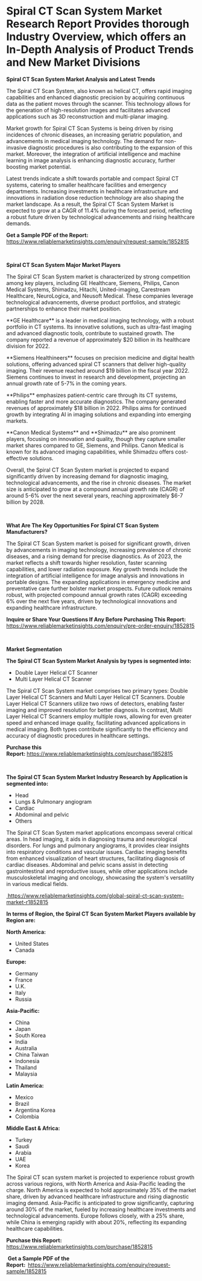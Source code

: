 <p><h1>Spiral CT Scan System Market Research Report Provides thorough Industry Overview, which offers an In-Depth Analysis of Product Trends and New Market Divisions</h1></p><p><strong>Spiral CT Scan System Market Analysis and Latest Trends</strong></p>
<p><p>The Spiral CT Scan System, also known as helical CT, offers rapid imaging capabilities and enhanced diagnostic precision by acquiring continuous data as the patient moves through the scanner. This technology allows for the generation of high-resolution images and facilitates advanced applications such as 3D reconstruction and multi-planar imaging.</p><p>Market growth for Spiral CT Scan Systems is being driven by rising incidences of chronic diseases, an increasing geriatric population, and advancements in medical imaging technology. The demand for non-invasive diagnostic procedures is also contributing to the expansion of this market. Moreover, the integration of artificial intelligence and machine learning in image analysis is enhancing diagnostic accuracy, further boosting market potential.</p><p>Latest trends indicate a shift towards portable and compact Spiral CT systems, catering to smaller healthcare facilities and emergency departments. Increasing investments in healthcare infrastructure and innovations in radiation dose reduction technology are also shaping the market landscape. As a result, the Spiral CT Scan System Market is expected to grow at a CAGR of 11.4% during the forecast period, reflecting a robust future driven by technological advancements and rising healthcare demands.</p></p>
<p><strong>Get a Sample PDF of the Report:&nbsp;</strong> <a href="https://www.reliablemarketinsights.com/enquiry/request-sample/1852815?utm_campaign=2745&utm_medium=2&utm_source=Github&utm_content=ia&utm_term=14042025&utm_id=spiral-ct-scan-system">https://www.reliablemarketinsights.com/enquiry/request-sample/1852815</a></p>
<p>&nbsp;</p>
<p><strong>Spiral CT Scan System Major Market Players</strong></p>
<p><p>The Spiral CT Scan System market is characterized by strong competition among key players, including GE Healthcare, Siemens, Philips, Canon Medical Systems, Shimadzu, Hitachi, United-imaging, Carestream Healthcare, NeuroLogica, and Neusoft Medical. These companies leverage technological advancements, diverse product portfolios, and strategic partnerships to enhance their market position.</p><p>**GE Healthcare** is a leader in medical imaging technology, with a robust portfolio in CT systems. Its innovative solutions, such as ultra-fast imaging and advanced diagnostic tools, contribute to sustained growth. The company reported a revenue of approximately $20 billion in its healthcare division for 2022.</p><p>**Siemens Healthineers** focuses on precision medicine and digital health solutions, offering advanced spiral CT scanners that deliver high-quality imaging. Their revenue reached around $19 billion in the fiscal year 2022. Siemens continues to invest in research and development, projecting an annual growth rate of 5-7% in the coming years.</p><p>**Philips** emphasizes patient-centric care through its CT systems, enabling faster and more accurate diagnostics. The company generated revenues of approximately $18 billion in 2022. Philips aims for continued growth by integrating AI in imaging solutions and expanding into emerging markets.</p><p>**Canon Medical Systems** and **Shimadzu** are also prominent players, focusing on innovation and quality, though they capture smaller market shares compared to GE, Siemens, and Philips. Canon Medical is known for its advanced imaging capabilities, while Shimadzu offers cost-effective solutions.</p><p>Overall, the Spiral CT Scan System market is projected to expand significantly driven by increasing demand for diagnostic imaging, technological advancements, and the rise in chronic diseases. The market size is anticipated to grow at a compound annual growth rate (CAGR) of around 5-6% over the next several years, reaching approximately $6-7 billion by 2028.</p></p>
<p>&nbsp;</p>
<p><strong>What Are The Key Opportunities For Spiral CT Scan System Manufacturers?</strong></p>
<p><p>The Spiral CT Scan System market is poised for significant growth, driven by advancements in imaging technology, increasing prevalence of chronic diseases, and a rising demand for precise diagnostics. As of 2023, the market reflects a shift towards higher resolution, faster scanning capabilities, and lower radiation exposure. Key growth trends include the integration of artificial intelligence for image analysis and innovations in portable designs. The expanding applications in emergency medicine and preventative care further bolster market prospects. Future outlook remains robust, with projected compound annual growth rates (CAGR) exceeding 6% over the next five years, driven by technological innovations and expanding healthcare infrastructure.</p></p>
<p><strong>Inquire or Share Your Questions If Any Before Purchasing This Report:</strong> <a href="https://www.reliablemarketinsights.com/enquiry/pre-order-enquiry/1852815?utm_campaign=2745&utm_medium=2&utm_source=Github&utm_content=ia&utm_term=14042025&utm_id=spiral-ct-scan-system">https://www.reliablemarketinsights.com/enquiry/pre-order-enquiry/1852815</a></p>
<p>&nbsp;</p>
<p><strong>Market Segmentation</strong></p>
<p><strong>The Spiral CT Scan System Market Analysis by types is segmented into:</strong></p>
<p><ul><li>Double Layer Helical CT Scanner</li><li>Multi Layer Helical CT Scanner</li></ul></p>
<p><p>The Spiral CT Scan System market comprises two primary types: Double Layer Helical CT Scanners and Multi Layer Helical CT Scanners. Double Layer Helical CT Scanners utilize two rows of detectors, enabling faster imaging and improved resolution for better diagnosis. In contrast, Multi Layer Helical CT Scanners employ multiple rows, allowing for even greater speed and enhanced image quality, facilitating advanced applications in medical imaging. Both types contribute significantly to the efficiency and accuracy of diagnostic procedures in healthcare settings.</p></p>
<p><strong>Purchase this Report:&nbsp;</strong><a href="https://www.reliablemarketinsights.com/purchase/1852815?utm_campaign=2745&utm_medium=2&utm_source=Github&utm_content=ia&utm_term=14042025&utm_id=spiral-ct-scan-system">https://www.reliablemarketinsights.com/purchase/1852815</a></p>
<p>&nbsp;</p>
<p><strong>The Spiral CT Scan System Market Industry Research by Application is segmented into:</strong></p>
<p><ul><li>Head</li><li>Lungs & Pulmonary angiogram</li><li>Cardiac</li><li>Abdominal and pelvic</li><li>Others</li></ul></p>
<p><p>The Spiral CT Scan System market applications encompass several critical areas. In head imaging, it aids in diagnosing trauma and neurological disorders. For lungs and pulmonary angiograms, it provides clear insights into respiratory conditions and vascular issues. Cardiac imaging benefits from enhanced visualization of heart structures, facilitating diagnosis of cardiac diseases. Abdominal and pelvic scans assist in detecting gastrointestinal and reproductive issues, while other applications include musculoskeletal imaging and oncology, showcasing the system's versatility in various medical fields.</p></p>
<p><a href="https://www.reliablemarketinsights.com/global-spiral-ct-scan-system-market-r1852815?utm_campaign=2745&utm_medium=2&utm_source=Github&utm_content=ia&utm_term=14042025&utm_id=spiral-ct-scan-system">&nbsp;https://www.reliablemarketinsights.com/global-spiral-ct-scan-system-market-r1852815</a></p>
<p><strong>In terms of Region, the Spiral CT Scan System Market Players available by Region are:</strong></p>
<p>
    <p> <strong> North America: </strong>
        <ul>
            <li>United States</li>
            <li>Canada</li>
        </ul>
        </p> 
    <p> <strong> Europe: </strong>
        <ul>
            <li>Germany</li>
            <li>France</li>
            <li>U.K.</li>
            <li>Italy</li>
            <li>Russia</li>
        </ul>
        </p> 
    <p> <strong> Asia-Pacific: </strong>
        <ul>
            <li>China</li>
            <li>Japan</li>
            <li>South Korea</li>
            <li>India</li>
            <li>Australia</li>
            <li>China Taiwan</li>
            <li>Indonesia</li>
            <li>Thailand</li>
            <li>Malaysia</li>
        </ul>
        </p> 
    <p> <strong> Latin America: </strong>
        <ul>
            <li>Mexico</li>
            <li>Brazil</li>
            <li>Argentina Korea</li>
            <li>Colombia</li>
        </ul>
        </p> 
    <p> <strong> Middle East & Africa: </strong>
        <ul>
            <li>Turkey</li>
            <li>Saudi</li>
            <li>Arabia</li>
            <li>UAE</li>
            <li>Korea</li>
        </ul>
    </p>
    </p>
<p><p>The Spiral CT scan system market is projected to experience robust growth across various regions, with North America and Asia-Pacific leading the charge. North America is expected to hold approximately 35% of the market share, driven by advanced healthcare infrastructure and rising diagnostic imaging demand. Asia-Pacific is anticipated to grow significantly, capturing around 30% of the market, fueled by increasing healthcare investments and technological advancements. Europe follows closely, with a 25% share, while China is emerging rapidly with about 20%, reflecting its expanding healthcare capabilities.</p></p>
<p><strong>Purchase this Report: </strong><a href="https://www.reliablemarketinsights.com/purchase/1852815?utm_campaign=2745&utm_medium=2&utm_source=Github&utm_content=ia&utm_term=14042025&utm_id=spiral-ct-scan-system">https://www.reliablemarketinsights.com/purchase/1852815</a></p>
<p>&nbsp;<strong>Get a Sample PDF of the Report:&nbsp;&nbsp;</strong><a href="https://www.reliablemarketinsights.com/enquiry/request-sample/1852815?utm_campaign=2745&utm_medium=2&utm_source=Github&utm_content=ia&utm_term=14042025&utm_id=spiral-ct-scan-system">https://www.reliablemarketinsights.com/enquiry/request-sample/1852815</a></p>
<p><strong></strong></p>
<p><p></p><p></p><p></p></p>